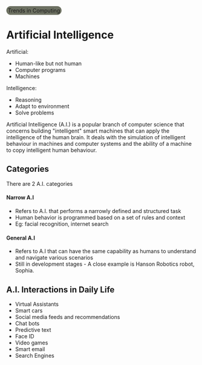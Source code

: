 <style>
    .tag {
        background-color: #6d7162;
        padding-left: 0.3em;
        padding-right: 0.3em;
        padding-top: 0.2em;
        padding-bottom: 0.2em;
        border-radius: 10em
    }

    #boxes {

    }
</style>

<span class="tag">Trends in Computing</span>

# Artificial Intelligence

Artificial:
- Human-like but not human
- Computer programs
- Machines

Intelligence:
- Reasoning
- Adapt to environment
- Solve problems

Artificial Intelligence (A.I.) is a popular branch of computer science that concerns building "intelligent" smart machines that can apply the intelligence of the human brain. It deals with the simulation of intelligent behaviour in machines and computer systems and the ability of a machine to copy intelligent human behaviour.

## Categories

There are 2 A.I. categories

#### Narrow A.I
- Refers to A.I. that performs a narrowly defined and structured task
- Human behavior is programmed based on a set of rules and context
- Eg: facial recognition, internet search

#### General A.I
- Refers to A.I that can have the same capability as humans to understand and navigate various scenarios
- Still in development stages - A close example is Hanson Robotics robot, Sophia.

## A.I. Interactions in Daily Life

- Virtual Assistants
- Smart cars
- Social media feeds and recommendations
- Chat bots
- Predictive text
- Face ID
- Video games
- Smart email
- Search Engines